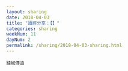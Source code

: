 ```yaml
---
layout: sharing
date: 2018-04-03
title: "讀經分享：【】"
categories: sharing
weekNum: 11
dayNum: 2
permalink: /sharing/2018-04-03-sharing.html
---
```


`錢斌傳道`
